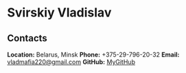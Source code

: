 # Svirskiy Vladislav

## Contacts

**Location:** Belarus, Minsk
**Phone:** +375-29-796-20-32
**Email:** vladmafia220@gmail.com
**GitHub:** [MyGitHub](https://github.com/vladprogrim)